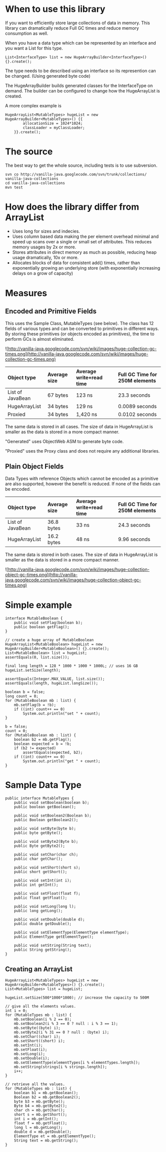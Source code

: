 # When to use this library #
If you want to efficiently store large collections of data in memory. This library can dramatically reduce Full GC times and reduce memory consumption as well.

When you have a data type which can be represented by an interface and you want a List for this type.

```
List<InterfaceType> list = new HugeArrayBuilder<InterfaceType>() {}.create();
```

The type needs to be described using an interface so its represention can be changed. (Using generated byte code)

The HugeArrayBuilder builds generated classes for the InterfaceType on demand.  The builder can be configured to change how the HugeArrayList is created.

A more complex example is
```
HugeArrayList<MutableTypes> hugeList = new HugeArrayBuilder<MutableTypes>() {{
        allocationSize = 1024*1024;
        classLoader = myClassLoader;
    }}.create();
```

# The source #
The best way to get the whole source, including tests is to use subversion.

```
svn co http://vanilla-java.googlecode.com/svn/trunk/collections/ vanilla-java-collections
cd vanilla-java-collections
mvn test
```

# How does the library differ from ArrayList #

  * Uses long for sizes and indecies.
  * Uses column based data making the per element overhead minimal and speed up scans over a single or small set of attributes. This reduces memory usages by 2x or more.
  * Stores attributes in direct memory as much as possible, reducing heap usage dramatically, 10x or more.
  * Allocates blocks of data for consistent add() times, rather than exponentially growing an underlying store (with exponentially increasing delays on a grow of capacity)

# Measures #
## Encoded and Primitive Fields ##
This uses the Sample Class, MutableTypes (see below). The class has 12 fields of various types and can be converted to primitives in different ways. By storing these primitives (or objects encoded as primitives), the time to perform GCs is almost eliminated.

![http://vanilla-java.googlecode.com/svn/wiki/images/huge-collection-gc-times.png](http://vanilla-java.googlecode.com/svn/wiki/images/huge-collection-gc-times.png)

| Object type | Average size | Average write+read time | Full GC Time for 250M elements |
|:------------|:-------------|:------------------------|:-------------------------------|
| List of JavaBean | 67 bytes     | 123 ns                  | 23.3 seconds                   |
| HugeArrayList | 34 bytes     | 129 ns                  | 0.0089 seconds                 |
| Proxied     | 34 bytes     | 1,420 ns                | 0.0102 seconds                 |

The same data is stored in all cases.  The size of data in HugeArrayList is smaller as the data is stored in a more compact manner.

"Generated" uses ObjectWeb ASM to generate byte code.

"Proxied" uses the Proxy class and does not require any additional libraries.

## Plain Object Fields ##

Data Types with reference Objects which cannot be encoded as a primitive are also supported, however the benefit is reduced. If none of the fields can be encoded.


| Object type | Average size | Average write+read time | Full GC Time for 250M elements |
|:------------|:-------------|:------------------------|:-------------------------------|
| List of JavaBean | 36.8 bytes   | 33 ns                   | 24.3 seconds                   |
| HugeArrayList | 16.2 bytes   | 48 ns                   | 9.96 seconds                   |

The same data is stored in both cases.  The size of data in HugeArrayList is smaller as the data is stored in a more compact manner.

![http://vanilla-java.googlecode.com/svn/wiki/images/huge-collection-object-gc-times.png](http://vanilla-java.googlecode.com/svn/wiki/images/huge-collection-object-gc-times.png)

# Simple example #
```
interface MutableBoolean {
    public void setFlag(boolean b);
    public boolean getFlag();
}

// create a huge array of MutableBoolean
HugeArrayList<MutableBoolean> hugeList = new HugeArrayBuilder<MutableBoolean>() {}.create();
List<MutableBoolean> list = hugeList;
assertEquals(0, list.size());

final long length = 128 * 1000 * 1000 * 1000L; // uses 16 GB
hugeList.setSize(length);

assertEquals(Integer.MAX_VALUE, list.size());
assertEquals(length, hugeList.longSize());

boolean b = false;
long count = 0;
for (MutableBoolean mb : list) {
    mb.setFlag(b = !b);
    if ((int) count++ == 0)
        System.out.println("set " + count);
}

b = false;
count = 0;
for (MutableBoolean mb : list) {
    boolean b2 = mb.getFlag();
    boolean expected = b = !b;
    if (b2 != expected)
        assertEquals(expected, b2);
    if ((int) count++ == 0)
        System.out.println("get " + count);
}
```

# Sample Data Type #

```
public interface MutableTypes {
    public void setBoolean(boolean b);
    public boolean getBoolean();

    public void setBoolean2(Boolean b);
    public Boolean getBoolean2();

    public void setByte(byte b);
    public byte getByte();

    public void setByte2(Byte b);
    public Byte getByte2();

    public void setChar(char ch);
    public char getChar();

    public void setShort(short s);
    public short getShort();

    public void setInt(int i);
    public int getInt();

    public void setFloat(float f);
    public float getFloat();

    public void setLong(long l);
    public long getLong();

    public void setDouble(double d);
    public double getDouble();

    public void setElementType(ElementType elementType);
    public ElementType getElementType();

    public void setString(String text);
    public String getString();
}
```

## Creating an ArrayList ##

```
HugeArrayList<MutableTypes> hugeList = new HugeArrayBuilder<MutableTypes>() {}.create();
List<MutableTypes> list = hugeList;

hugeList.setSize(500*1000*1000); // increase the capacity to 500M

// give all the elements values.
int i = 0;
for (MutableTypes mb : list) {
    mb.setBoolean(i % 2 == 0);
    mb.setBoolean2(i % 3 == 0 ? null : i % 3 == 1);
    mb.setByte((byte) i);
    mb.setByte2(i % 31 == 0 ? null : (byte) i);
    mb.setChar((char) i);
    mb.setShort((short) i);
    mb.setInt(i);
    mb.setFloat(i);
    mb.setLong(i);
    mb.setDouble(i);
    mb.setElementType(elementTypes[i % elementTypes.length]);
    mb.setString(strings[i % strings.length]);
    i++;
}

// retrieve all the values.
for (MutableTypes mb : list) {
    boolean b1 = mb.getBoolean();
    Boolean b2 = mb.getBoolean2();
    byte b3 = mb.getByte();
    Byte b4 = mb.getByte2();
    char ch = mb.getChar();
    short s = mb.getShort();
    int i = mb.getInt();
    float f = mb.getFloat();
    long l = mb.getLong();
    double d = mb.getDouble();
    ElementType et = mb.getElementType();
    String text = mb.getString();
}

```